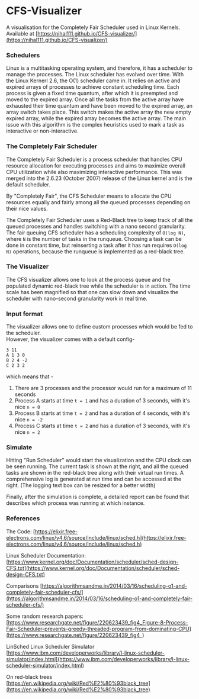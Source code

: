 # CFS-Visualizer

A visualisation for the Completely Fair Scheduler used in Linux Kernels. Available at [https://nihal111.github.io/CFS-visualizer/](https://nihal111.github.io/CFS-visualizer/)

### Schedulers
Linux is a multitasking operating system, and therefore, it has a scheduler to manage the processes. The Linux scheduler has evolved over time. 
With the Linux Kernerl 2.6, the O(1) scheduler came in. It relies on active and expired arrays of processes to achieve constant scheduling time. Each process is given a fixed time quantum, after which it is preempted and moved to the expired array. Once all the tasks from the active array have exhausted their time quantum and have been moved to the expired array, an array switch takes place. This switch makes the active array the new empty expired array, while the expired array becomes the active array. The main issue with this algorithm is the complex heuristics used to mark a task as interactive or non-interactive.

### The Completely Fair Scheduler
The Completely Fair Scheduler is a process scheduler that handles CPU resource allocation for executing processes and aims to maximize overall CPU utilization while also maximizing interactive performance. This was merged into the 2.6.23 (October 2007) release of the Linux kernel and is the default scheduler.

By "Completely Fair", the CFS Scheduler means to allocate the CPU resources equally and fairly among all the queued processes depending on their nice values.

The Completely Fair Scheduler uses a Red-Black tree to keep track of all the queued processes and handles switching with a nano second granularity. The fair queuing CFS scheduler has a scheduling complexity of `O(log N)`, where `N` is the number of tasks in the runqueue. Choosing a task can be done in constant time, but reinserting a task after it has run requires `O(log N)` operations, because the runqueue is implemented as a red-black tree. 

### The Visualizer
The CFS visualizer allows one to look at the process queue and the populated dynamic red-black tree while the scheduler is in action. The time scale has been magnified so that one can slow down and visualize the scheduler with nano-second granularity work in real time.

### Input format
The visualizer allows one to define custom processes which would be fed to the scheduler.  
However, the visualizer comes with a default config-
```
3 11
A 1 3 0
B 2 4 -2
C 2 3 2
```
which means that -
1. There are 3 processes and the processor would run for a maximum of 11 seconds
2. Process A starts at time `t = 1` and has a duration of 3 seconds, with it's nice `n = 0`
3. Process B starts at time `t = 2` and has a duration of 4 seconds, with it's nice `n = -2`
4. Process C starts at time `t = 2` and has a duration of 3 seconds, with it's nice `n = 2`


### Simulate
Hitting "Run Scheduler" would start the visualization and the CPU clock can be seen running. The current task is shown at the right, and all the queued tasks are shown in the red-black tree along with their virtual run times. A comprehensive log is generated at run time and can be accessed at the right. (The logging text box can be resized for a better width)

Finally, after the simulation is complete, a detailed report can be found that describes which process was running at which instance.


### References
The Code:
[https://elixir.free-electrons.com/linux/v4.6/source/include/linux/sched.h](https://elixir.free-electrons.com/linux/v4.6/source/include/linux/sched.h)

Linux Scheduler Documentation:
[https://www.kernel.org/doc/Documentation/scheduler/sched-design-CFS.txt](https://www.kernel.org/doc/Documentation/scheduler/sched-design-CFS.txt)

Comparisons
[https://algorithmsandme.in/2014/03/16/scheduling-o1-and-completely-fair-scheduler-cfs/](https://algorithmsandme.in/2014/03/16/scheduling-o1-and-completely-fair-scheduler-cfs/)

Some random research papers:
[https://www.researchgate.net/figure/220623439_fig4_Figure-8-Process-Fair-Scheduler-prevents-greedy-threaded-program-from-dominating-CPU](https://www.researchgate.net/figure/220623439_fig4_)

LinSched Linux Scheduler Simulator
[https://www.ibm.com/developerworks/library/l-linux-scheduler-simulator/index.html](https://www.ibm.com/developerworks/library/l-linux-scheduler-simulator/index.html)

On red-black trees
[https://en.wikipedia.org/wiki/Red%E2%80%93black_tree](https://en.wikipedia.org/wiki/Red%E2%80%93black_tree)


